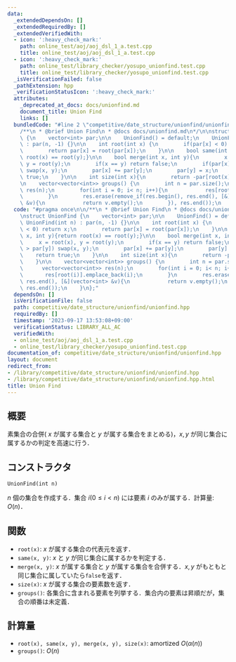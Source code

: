 ```yaml
---
data:
  _extendedDependsOn: []
  _extendedRequiredBy: []
  _extendedVerifiedWith:
  - icon: ':heavy_check_mark:'
    path: online_test/aoj/aoj_dsl_1_a.test.cpp
    title: online_test/aoj/aoj_dsl_1_a.test.cpp
  - icon: ':heavy_check_mark:'
    path: online_test/library_checker/yosupo_unionfind.test.cpp
    title: online_test/library_checker/yosupo_unionfind.test.cpp
  _isVerificationFailed: false
  _pathExtension: hpp
  _verificationStatusIcon: ':heavy_check_mark:'
  attributes:
    _deprecated_at_docs: docs/unionfind.md
    document_title: Union Find
    links: []
  bundledCode: "#line 2 \"competitive/date_structure/unionfind/unionfind.hpp\"\n\n\
    /**\n * @brief Union Find\n * @docs docs/unionfind.md\n*/\n\nstruct UnionFind\
    \ {\n    vector<int> par;\n\n    UnionFind() = default;\n    UnionFind(int n)\
    \ : par(n, -1) {}\n\n    int root(int x) {\n        if(par[x] < 0) return x;\n\
    \        return par[x] = root(par[x]);\n    }\n\n    bool same(int x, int y){return\
    \ root(x) == root(y);}\n\n    bool merge(int x, int y){\n        x = root(x),\
    \ y = root(y);\n        if(x == y) return false;\n        if(par[x] > par[y])\
    \ swap(x, y);\n        par[x] += par[y];\n        par[y] = x;\n        return\
    \ true;\n    }\n\n    int size(int x){\n        return -par[root(x)];\n    }\n\
    \n    vector<vector<int>> groups() {\n        int n = par.size();\n        vector<vector<int>>\
    \ res(n);\n        for(int i = 0; i< n; i++){\n            res[root(i)].emplace_back(i);\n\
    \        }\n        res.erase(remove_if(res.begin(), res.end(), [&](vector<int>\
    \ &v){\n            return v.empty();\n        }), res.end());\n    }\n};\n"
  code: "#pragma once\n\n/**\n * @brief Union Find\n * @docs docs/unionfind.md\n*/\n\
    \nstruct UnionFind {\n    vector<int> par;\n\n    UnionFind() = default;\n   \
    \ UnionFind(int n) : par(n, -1) {}\n\n    int root(int x) {\n        if(par[x]\
    \ < 0) return x;\n        return par[x] = root(par[x]);\n    }\n\n    bool same(int\
    \ x, int y){return root(x) == root(y);}\n\n    bool merge(int x, int y){\n   \
    \     x = root(x), y = root(y);\n        if(x == y) return false;\n        if(par[x]\
    \ > par[y]) swap(x, y);\n        par[x] += par[y];\n        par[y] = x;\n    \
    \    return true;\n    }\n\n    int size(int x){\n        return -par[root(x)];\n\
    \    }\n\n    vector<vector<int>> groups() {\n        int n = par.size();\n  \
    \      vector<vector<int>> res(n);\n        for(int i = 0; i< n; i++){\n     \
    \       res[root(i)].emplace_back(i);\n        }\n        res.erase(remove_if(res.begin(),\
    \ res.end(), [&](vector<int> &v){\n            return v.empty();\n        }),\
    \ res.end());\n    }\n};"
  dependsOn: []
  isVerificationFile: false
  path: competitive/date_structure/unionfind/unionfind.hpp
  requiredBy: []
  timestamp: '2023-09-17 13:53:08+09:00'
  verificationStatus: LIBRARY_ALL_AC
  verifiedWith:
  - online_test/aoj/aoj_dsl_1_a.test.cpp
  - online_test/library_checker/yosupo_unionfind.test.cpp
documentation_of: competitive/date_structure/unionfind/unionfind.hpp
layout: document
redirect_from:
- /library/competitive/date_structure/unionfind/unionfind.hpp
- /library/competitive/date_structure/unionfind/unionfind.hpp.html
title: Union Find
---
```

## 概要
素集合の合併( $x$ が属する集合と $y$ が属する集合をまとめる)，$x,y$ が同じ集合に属するかの判定を高速に行う．

## コンストラクタ
```
UnionFind(int n)
```
$n$ 個の集合を作成する．集合 $i (0\le i <n)$ には要素 $i$ のみが属する．計算量: $O(n)$．

## 関数
- `root(x)`: $x$ が属する集合の代表元を返す．
- `same(x, y)`: $x$ と $y$ が同じ集合に属するかを判定する．
- `merge(x, y)`: $x$ が属する集合と $y$ が属する集合を合併する．$x,y$ がもともと同じ集合に属していたら`false`を返す．
- `size(x)`: $x$ が属する集合の要素数を返す．
- `groups()`: 各集合に含まれる要素を列挙する．集合内の要素は昇順だが，集合の順番は未定義．

## 計算量
- `root(x), same(x, y), merge(x, y), size(x)`: amortized $O(\alpha(n))$
- `groups()`: $O(n)$
